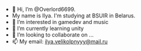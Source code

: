 - 👋 Hi, I’m @Overlord6699. 
- My name is Ilya. I'm studying at BSUIR in Belarus.
- 👀 I’m interested in gamedev and music
- 🌱 I’m currently learning unity
- 💞️ I’m looking to collaborate on ...
- 📫 My email: ilya.velikolpnyyy@mail.ru

<!---
Overlord6699/Overlord6699 is a ✨ special ✨ repository because its `README.md` (this file) appears on your GitHub profile.
You can click the Preview link to take a look at your changes.
--->
